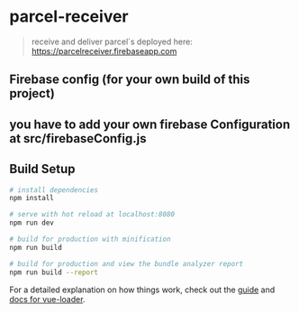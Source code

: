 # parcel-receiver

> receive and deliver parcel´s
> deployed here: https://parcelreceiver.firebaseapp.com

## Firebase config (for your own build of this project)
## you have to add your own firebase Configuration at src/firebaseConfig.js

## Build Setup

``` bash
# install dependencies
npm install

# serve with hot reload at localhost:8080
npm run dev

# build for production with minification
npm run build

# build for production and view the bundle analyzer report
npm run build --report
```

For a detailed explanation on how things work, check out the [guide](http://vuejs-templates.github.io/webpack/) and [docs for vue-loader](http://vuejs.github.io/vue-loader).
